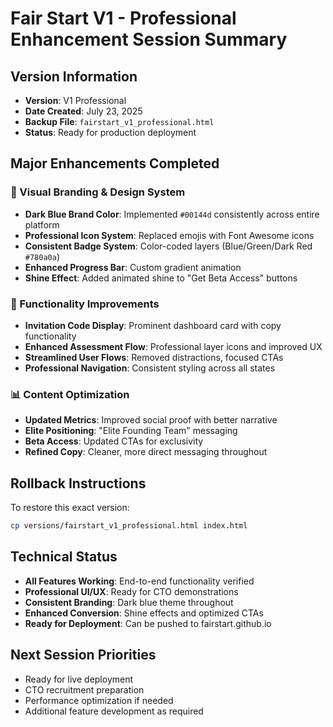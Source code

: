 # Fair Start V1 - Professional Enhancement Session Summary

## Version Information
- **Version**: V1 Professional 
- **Date Created**: July 23, 2025
- **Backup File**: `fairstart_v1_professional.html`
- **Status**: Ready for production deployment

## Major Enhancements Completed

### 🎨 Visual Branding & Design System
- **Dark Blue Brand Color**: Implemented `#00144d` consistently across entire platform
- **Professional Icon System**: Replaced emojis with Font Awesome icons
- **Consistent Badge System**: Color-coded layers (Blue/Green/Dark Red `#780a0a`)
- **Enhanced Progress Bar**: Custom gradient animation
- **Shine Effect**: Added animated shine to "Get Beta Access" buttons

### 🚀 Functionality Improvements
- **Invitation Code Display**: Prominent dashboard card with copy functionality
- **Enhanced Assessment Flow**: Professional layer icons and improved UX
- **Streamlined User Flows**: Removed distractions, focused CTAs
- **Professional Navigation**: Consistent styling across all states

### 📊 Content Optimization
- **Updated Metrics**: Improved social proof with better narrative
- **Elite Positioning**: "Elite Founding Team" messaging
- **Beta Access**: Updated CTAs for exclusivity
- **Refined Copy**: Cleaner, more direct messaging throughout

## Rollback Instructions
To restore this exact version:
```bash
cp versions/fairstart_v1_professional.html index.html
```

## Technical Status
- **All Features Working**: End-to-end functionality verified
- **Professional UI/UX**: Ready for CTO demonstrations
- **Consistent Branding**: Dark blue theme throughout
- **Enhanced Conversion**: Shine effects and optimized CTAs
- **Ready for Deployment**: Can be pushed to fairstart.github.io

## Next Session Priorities
- Ready for live deployment
- CTO recruitment preparation
- Performance optimization if needed
- Additional feature development as required